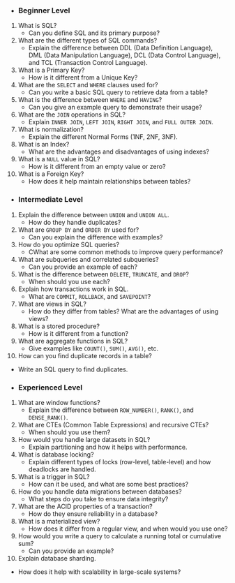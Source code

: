 * ### Beginner Level
1. What is SQL?
   * Can you define SQL and its primary purpose?
2. What are the different types of SQL commands?
   * Explain the difference between DDL (Data Definition Language), DML (Data Manipulation Language), 
     DCL (Data Control Language), and TCL (Transaction Control Language).
3. What is a Primary Key?
   * How is it different from a Unique Key?
4. What are the `SELECT` and `WHERE` clauses used for?
   * Can you write a basic SQL query to retrieve data from a table?
5. What is the difference between `WHERE` and `HAVING`?
   * Can you give an example query to demonstrate their usage?
6. What are the `JOIN` operations in SQL?
   * Explain `INNER JOIN`, `LEFT JOIN`, `RIGHT JOIN`, and `FULL OUTER JOIN`.
7. What is normalization?
   * Explain the different Normal Forms (1NF, 2NF, 3NF).
8. What is an Index?
   * What are the advantages and disadvantages of using indexes?
9. What is a `NULL` value in SQL?
   * How is it different from an empty value or zero?
10. What is a Foreign Key?
    * How does it help maintain relationships between tables?

* ### Intermediate Level
1. Explain the difference between `UNION` and `UNION ALL`.
   * How do they handle duplicates?
2. What are `GROUP BY` and `ORDER BY` used for?
   * Can you explain the difference with examples?
3. How do you optimize SQL queries?
   * CWhat are some common methods to improve query performance?
4. What are subqueries and correlated subqueries?
   * Can you provide an example of each?
5. What is the difference between `DELETE`, `TRUNCATE`, and `DROP`?
   * When should you use each?
6. Explain how transactions work in SQL.
   * What are `COMMIT`, `ROLLBACK`, and `SAVEPOINT`?
7. What are views in SQL?
   * How do they differ from tables? What are the advantages of using views?
8. What is a stored procedure?
   * How is it different from a function?
9. What are aggregate functions in SQL?
   * Give examples like `COUNT()`, `SUM()`, `AVG()`, etc.
10. How can you find duplicate records in a table?
   * Write an SQL query to find duplicates.

* ### Experienced Level
1. What are window functions?
   * Explain the difference between `ROW_NUMBER()`, `RANK()`, and `DENSE_RANK()`.
2. What are CTEs (Common Table Expressions) and recursive CTEs?
   * When should you use them?
3. How would you handle large datasets in SQL?
   * Explain partitioning and how it helps with performance.
4. What is database locking?
   * Explain different types of locks (row-level, table-level) and how deadlocks are handled.
5. What is a trigger in SQL?
   * How can it be used, and what are some best practices?
6. How do you handle data migrations between databases?
   * What steps do you take to ensure data integrity?
7. What are the ACID properties of a transaction?
   * How do they ensure reliability in a database?
8. What is a materialized view?
   * How does it differ from a regular view, and when would you use one?
9. How would you write a query to calculate a running total or cumulative sum?
   * Can you provide an example?
10. Explain database sharding.
   * How does it help with scalability in large-scale systems?

